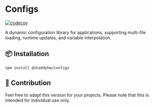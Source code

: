 # Configs

[![codecov](https://codecov.io/github/shaddyhm/configs/graph/badge.svg?token=MNEOE0ESCN)](https://codecov.io/github/shaddyhm/configs)

A dynamic configuration library for applications, supporting multi-file loading, runtime updates, and variable interpolation.

## 📦 Installation

```
npm install @shaddyhm/configs
```

## 🤝 Contribution

Feel free to adapt this version for your projects. Please note that this is intended for individual use only.
